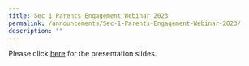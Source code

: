 ```yaml
---
title: Sec 1 Parents Engagement Webinar 2023
permalink: /announcements/Sec-1-Parents-Engagement-Webinar-2023/
description: ""
---
```

Please click [here](/our-family/Parents-Connect/2022-Sec-1-Parents-Engagement-Webinar/) for the presentation slides.